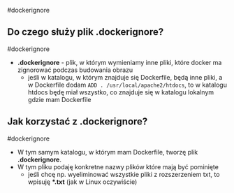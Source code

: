 #dockerignore
## Do czego służy plik .dockerignore?
#dockerignore 
- **.dockerignore** - plik, w którym wymieniamy inne pliki, które docker ma zignorować podczas budowania obrazu
	- jeśli w katalogu, w którym znajduje się Dockerfile, będą inne pliki, a w Dockerfile dodam `ADD . /usr/local/apache2/htdocs`, to w katalogu htdocs będę miał wszystko, co znajduje się w katalogu lokalnym gdzie mam Dockerfile

## Jak korzystać z .dockerignore?
#dockerignore 
- W tym samym katalogu, w którym mam Dockerfile, tworzę plik **.dockerignore**.
- W tym pliku podaję konkretne nazwy plików które mają być pominięte
	- jeśli chcę np. wyeliminować wszystkie pliki z rozszerzeniem txt, to wpisuję **\*.txt** (jak w Linux oczywiście)
